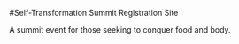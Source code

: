 #Self-Transformation Summit Registration Site

A summit event for those seeking to conquer food and body.
